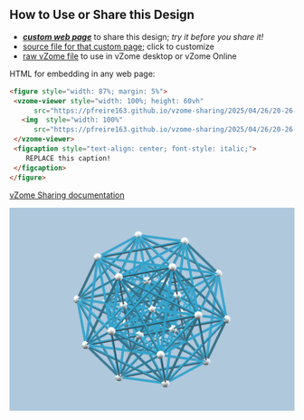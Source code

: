 
## How to Use or Share this Design

 - [***custom web page***][post] to share this design; *try it before you share it!*
 - [source file for that custom page][source]; click to customize
 - [raw vZome file][raw] to use in vZome desktop or vZome Online
 
 HTML for embedding in any web page:
 ```html
<figure style="width: 87%; margin: 5%">
  <vzome-viewer style="width: 100%; height: 60vh"
       src="https://pfreire163.github.io/vzome-sharing/2025/04/26/20-26-21-6-demicube_b/6-demicube_b.vZome" >
    <img  style="width: 100%"
       src="https://pfreire163.github.io/vzome-sharing/2025/04/26/20-26-21-6-demicube_b/6-demicube_b.png" >
  </vzome-viewer>
  <figcaption style="text-align: center; font-style: italic;">
     REPLACE this caption!
  </figcaption>
</figure>
 ```

[vZome Sharing documentation](https://vzome.github.io/vzome/sharing.html#how-it-works)

![Image](<6-demicube_b.png>)


[post]: <https://pfreire163.github.io/vzome-sharing/2025/04/26/6-demicube_b-20-26-21.html>
[source]: <https://github.com/pfreire163/vzome-sharing/edit/main/_posts/2025-04-26-6-demicube_b-20-26-21.md>
[raw]: <https://raw.githubusercontent.com/pfreire163/vzome-sharing/main/2025/04/26/20-26-21-6-demicube_b/6-demicube_b.vZome>